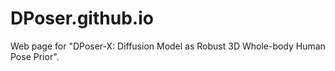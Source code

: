 # DPoser.github.io
Web page for "DPoser-X: Diffusion Model as Robust 3D Whole-body Human Pose Prior".
